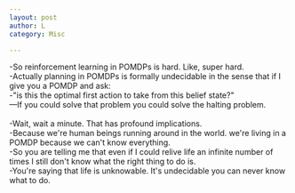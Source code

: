 ```yaml
---
layout: post
author: L
category: Misc

---
```

-So reinforcement learning in POMDPs is hard.  Like, super hard.  <br>
-Actually planning in POMDPs is formally undecidable in the sense that if I give you a POMDP and ask:<br>
-"is this the optimal first action to take from this belief state?"<br>
—If you could solve that problem you could solve the halting problem.<br>
<br>
-Wait, wait a minute.  That has profound implications.  <br>
-Because we're human beings running around in the world.  we're living in a POMDP because we can't know everything.<br>
-So you are telling me that even if I could relive life an infinite number of times I still don't know what the right thing to do is.  <br>
-You're saying that life is unknowable.  It's undecidable you can never know what to do.<br>
